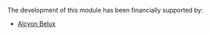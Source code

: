 The development of this module has been financially supported by:

- [Alcyon Belux](https://www.alcyonbelux.be/)
